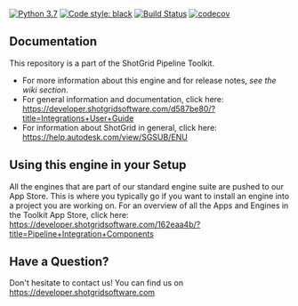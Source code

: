 [![Python 3.7](https://img.shields.io/badge/python-3.7-blue.svg)](https://www.python.org/)
[![Code style: black](https://img.shields.io/badge/code%20style-black-000000.svg)](https://github.com/psf/black)
[![Build Status](https://dev.azure.com/shotgun-ecosystem/Toolkit/_apis/build/status/Engines/tk-alias?branchName=master)](https://dev.azure.com/shotgun-ecosystem/Toolkit/_build/latest?definitionId=53&branchName=master)
[![codecov](https://codecov.io/gh/shotgunsoftware/tk-alias/branch/master/graph/badge.svg?token=iPdjbKbIPa)](https://codecov.io/gh/shotgunsoftware/tk-alias)

## Documentation

This repository is a part of the ShotGrid Pipeline Toolkit.

- For more information about this engine and for release notes, *see the wiki section*.
- For general information and documentation, click here: https://developer.shotgridsoftware.com/d587be80/?title=Integrations+User+Guide
- For information about ShotGrid in general, click here: https://help.autodesk.com/view/SGSUB/ENU

## Using this engine in your Setup

All the engines that are part of our standard engine suite are pushed to our App Store.
This is where you typically go if you want to install an engine into a project you are
working on. For an overview of all the Apps and Engines in the Toolkit App Store,
click here: https://developer.shotgridsoftware.com/162eaa4b/?title=Pipeline+Integration+Components

## Have a Question?

Don't hesitate to contact us! You can find us on https://developer.shotgridsoftware.com
